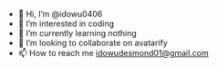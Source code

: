 - 👋 Hi, I’m @idowu0406
- 👀 I’m interested in coding
- 🌱 I’m currently learning nothing
- 💞️ I’m looking to collaborate on avatarify
- 📫 How to reach me idowudesmond01@gmail.com

<!---
idowu0406/idowu0406 is a ✨ special ✨ repository because its `README.md` (this file) appears on your GitHub profile.
You can click the Preview link to take a look at your changes.
--->
